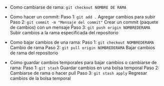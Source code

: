 - Como cambiarse de rama:
`git checkout NOMBRE DE RAMA`

- Como hacer un commit:
Paso 1: `git add .` Agregar cambios para subir
Paso 2: `git commit -m "Mensaje del commit"` Crear un commit (paquete de cambios) con un mensaje
Paso 3: `git push origin NOMBREDERAMA` Subir cambios a la rama especificada del repositorio

- Como bajar cambios de una rama:
Paso 1: `git checkout NOMBREDERAMA` Cambio de rama
Paso 2: `git pull origin NOMBREDERAMA` Bajar cambios de rama del repositorio

- Como guardar cambios temporales para bajar cambios o cambiarse de rama:
Paso 1: `git stash` Guardar cambios en una bolsa temporal
Paso 2: Cambiarse de rama o hacer pull
Paso 3: `git stash apply` Regresar cambios de la bolsa temporal
